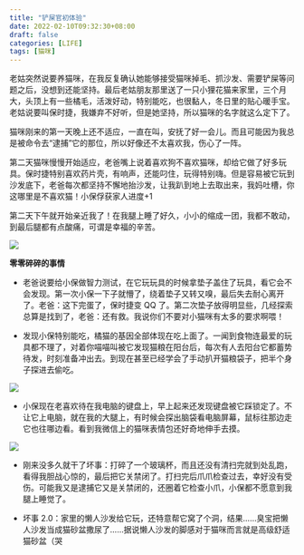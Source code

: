 ```yaml
---
title: "铲屎官初体验"
date: 2022-02-10T09:32:30+08:00
draft: false
categories: [LIFE]
tags: [猫咪]
---
```


老姑突然说要养猫咪，在我反复确认她能够接受猫咪掉毛、抓沙发、需要铲屎等问题之后，没想到还能坚持。最后老姑朋友那里送了一只小狸花猫来家里，三个月大，头顶上有一些橘毛，活泼好动，特别能吃，也很黏人，冬日里的贴心暖手宝。老姑说要叫保时捷，我嫌弃不好听，但是她坚持，所以猫咪的名字就这么定下了。

猫咪刚来的第一天晚上还不适应，一直在叫，安抚了好一会儿。而且可能因为我总是被命令去“逮捕”它的那位，所以好像还不太喜欢我，伤心了一阵。

第二天猫咪慢慢开始适应，老爸嘴上说着喜欢狗不喜欢猫咪，却给它做了好多玩具。保时捷特别喜欢药片壳，有响声，还能叼住，玩得特别嗨。但是容易被它玩到沙发底下，老爸每次都坚持不懈地抬沙发，让我趴到地上去取出来，我妈吐槽，你这哪里是不喜欢猫！小保俘获家人进度+1

第二天下午就开始亲近我了！在我腿上睡了好久，小小的缩成一团，我都不敢动，到最后腿都有点酸痛，可谓是幸福的辛苦。

![](https://s2.loli.net/2022/02/10/l8QvsT2WHVXAGF3.jpg)

**零零碎碎的事情**

- 老爸说要给小保做智力测试，在它玩玩具的时候拿垫子盖住了玩具，看它会不会发现。第一次小保一下子就懵了，绕着垫子又转又嗅，最后失去耐心离开了。老爸：这下完蛋了，保时捷变 QQ 了。第二次垫子放得明显些，几经探索总算是找到了，老爸：还有救。我说你们不要对小猫咪有太多的要求啊喂！

- 发现小保特别能吃，橘猫的基因全部体现在吃上面了。一闻到食物连最爱的玩具都不理了，对着你喵喵叫被它发现猫粮在阳台后，每次有人去阳台它都蓄势待发，时刻准备冲出去。到现在甚至已经学会了手动扒开猫粮袋子，把半个身子探进去偷吃。

![](https://s2.loli.net/2022/02/10/Au2VjgIEli5XqvQ.jpg)

- 小保现在老喜欢待在我电脑的键盘上，早上起来还发现键盘被它踩锁定了。不让它上电脑，就在我的大腿上，有时候会探出脑袋看电脑屏幕，鼠标往那边走它也往哪边看。看到我微信上的猫咪表情包还好奇地伸手去摸。

![](https://s2.loli.net/2022/02/10/znwoFyDTLjU5hWu.jpg)

- 刚来没多久就干了坏事：打碎了一个玻璃杯，而且还没有清扫完就到处乱跑，看得我胆战心惊的，最后把它关禁闭了。打扫完后爪爪检查过去，幸好没有受伤。可能我又是逮捕它又是关禁闭的，还圈着它检查小爪，小保都不愿意到我腿上睡觉了。

- 坏事 2.0：家里的懒人沙发给它玩，还特意帮它窝了个洞，结果......臭宝把懒人沙发当成猫砂盆撒尿了......据说懒人沙发的脚感对于猫咪而言就是高级舒适猫砂盆（哭
